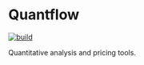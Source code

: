 # Quantflow

[![build](https://github.com/quantmind/quantflow/actions/workflows/build.yml/badge.svg)](https://github.com/quantmind/quantflow/actions/workflows/build.yml)

Quantitative analysis and pricing tools.

